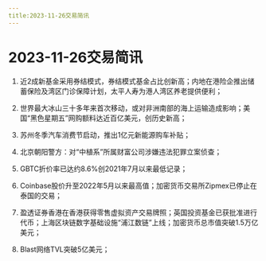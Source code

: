 ```yaml
---
title:2023-11-26交易简讯
---
```

# 2023-11-26交易简讯
1. 近2成新基金采用券结模式，券结模式基金占比创新高；内地在港险企推出储蓄保险及湾区门诊保障计划，太平人寿为港人湾区养老提供便利；

2. 世界最大冰山三十多年来首次移动，或对非洲南部的海上运输造成影响；美国“黑色星期五”网购额料达近百亿美元，创历史新高；

3. 苏州冬季汽车消费节启动，推出1亿元新能源购车补贴；

4. 北京朝阳警方：对“中植系”所属财富公司涉嫌违法犯罪立案侦查；

5. GBTC折价率已达约8.6%创2021年7月以来最低记录；

6. Coinbase股价升至2022年5月以来最高值；加密货币交易所Zipmex已停止在泰国的交易；

7. 盈透证券香港在香港获得零售虚拟资产交易牌照；英国投资基金已获批准进行代币；上海区块链数字基础设施“浦江数链”上线；加密货币总市值突破1.5万亿美元；

8. Blast网络TVL突破5亿美元；